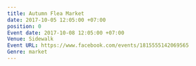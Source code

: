 ```yaml
---
title: Autumn Flea Market
date: 2017-10-05 12:05:00 +07:00
position: 0
Event date: 2017-10-08 12:05:00 +07:00
Venue: Sidewalk
Event URL: https://www.facebook.com/events/1815555142069565
Genre: market
---
```


